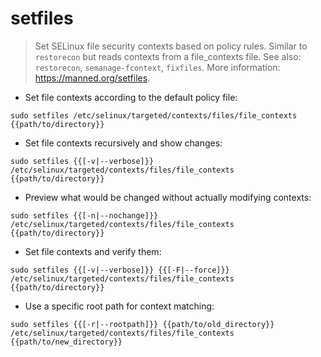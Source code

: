 # setfiles

> Set SELinux file security contexts based on policy rules.
> Similar to `restorecon` but reads contexts from a file_contexts file.
> See also: `restorecon`, `semanage-fcontext`, `fixfiles`.
> More information: <https://manned.org/setfiles>.

- Set file contexts according to the default policy file:

`sudo setfiles /etc/selinux/targeted/contexts/files/file_contexts {{path/to/directory}}`

- Set file contexts recursively and show changes:

`sudo setfiles {{[-v|--verbose]}} /etc/selinux/targeted/contexts/files/file_contexts {{path/to/directory}}`

- Preview what would be changed without actually modifying contexts:

`sudo setfiles {{[-n|--nochange]}} /etc/selinux/targeted/contexts/files/file_contexts {{path/to/directory}}`

- Set file contexts and verify them:

`sudo setfiles {{[-v|--verbose]}} {{[-F|--force]}} /etc/selinux/targeted/contexts/files/file_contexts {{path/to/directory}}`

- Use a specific root path for context matching:

`sudo setfiles {{[-r|--rootpath]}} {{path/to/old_directory}} /etc/selinux/targeted/contexts/files/file_contexts {{path/to/new_directory}}`
